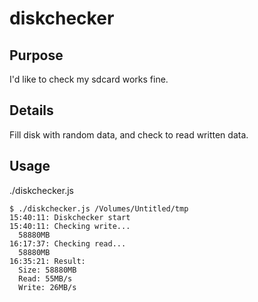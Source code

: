 # diskchecker

## Purpose

I'd like to check my sdcard works fine.

## Details

Fill disk with random data, and check to read written data.

## Usage

./diskchecker.js <target dir>

```
$ ./diskchecker.js /Volumes/Untitled/tmp
15:40:11: Diskchecker start
15:40:11: Checking write...
  58880MB
16:17:37: Checking read...
  58880MB
16:35:21: Result:
  Size: 58880MB
  Read: 55MB/s
  Write: 26MB/s
```

